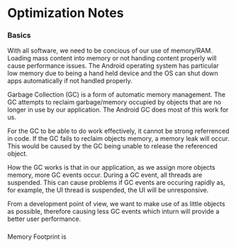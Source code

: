 # Optimization Notes

### Basics

With all software, we need to be concious of our use of memory/RAM. Loading mass content into memory or not handing content properly will cause performance issues. The Android operating system has particular low memory due to being a hand held device and the OS can shut down apps automatically if not handled properly.

Garbage Collection (GC) is a form of automatic memory management. The GC attempts to reclaim garbage/memory occupied by objects that are no longer in use by our application. The Android GC does most of this work for us.

For the GC to be able to do work effectively, it cannot be strong referrenced in code. If the GC fails to reclaim objects memory, a memory leak will occur. This would be caused by the GC being unable to release the referenced object. 

How the GC works is that in our application, as we assign more objects memory, more GC events occur. During a GC event, all threads are suspended. This can cause problems if GC events are occuring rapidly as, for example, the UI thread is suspended, the UI will be unresponsive.

From a development point of view, we want to make use of as little objects as possible, therefore causing less GC events which inturn will provide a better user performance.

### 

Memory Footprint is